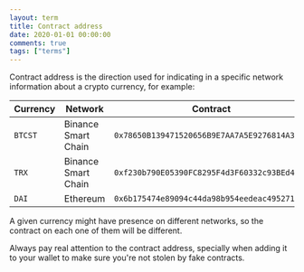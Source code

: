 ```yaml
---
layout: term
title: Contract address
date: 2020-01-01 00:00:00
comments: true
tags: ["terms"]
---
```


Contract address is the direction used for indicating in a specific network information about a crypto currency, for example:

| Currency | Network             | Contract                                     |
| -------- | ------------------- | -------------------------------------------- |
| `BTCST`  | Binance Smart Chain | `0x78650B139471520656B9E7AA7A5E9276814A38E9` |
| `TRX`    | Binance Smart Chain | `0xf230b790E05390FC8295F4d3F60332c93BEd42e2` |
| `DAI`    | Ethereum            | `0x6b175474e89094c44da98b954eedeac495271d0f` |

A given currency might have presence on different networks, so the contract on each one of them will be different.

Always pay real attention to the contract address, specially when adding it to your wallet to make sure you're not stolen by fake contracts.
